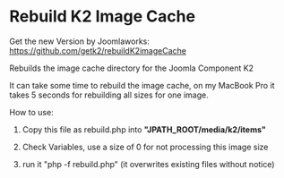 Rebuild K2 Image Cache
===================

Get the new Version by Joomlaworks: https://github.com/getk2/rebuildK2imageCache

Rebuilds the image cache directory for the Joomla Component K2

It can take some time to rebuild the image cache, on my MacBook Pro it takes 5 seconds for rebuilding all sizes for one image. 

How to use:

1) Copy this file as rebuild.php into **"JPATH_ROOT/media/k2/items"**

2) Check Variables, use a size of 0 for not processing this image size

3) run it "php -f rebuild.php" (it overwrites existing files without notice)
